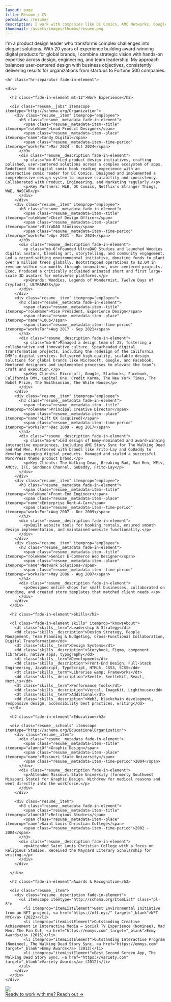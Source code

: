 ```yaml
---
layout: page
title: Résumé / CV
permalink: /resume/
description: I work with companies like DC Comics, AMC Networks, Google, and even The California DMV to create award-winning digital products for millions of people around the world.
thumbnail: /assets/images/thumbs/resume.png
---
```


<div class="resume">
  <div itemscope itemtype="http://schema.org/Person">
    <p itemprop="description" class="fade-in-element sub-heading !mt-4">I'm a product design leader who transforms complex challenges into elegant solutions. With 20 years of experience building award-winning digital products for global brands, I combine strategic vision with hands-on expertise across design, engineering, and team leadership. My approach balances user-centered design with business objectives, consistently delivering results for organizations from startups to Fortune 500 companies.</p>
    
    <hr class="hr-separator fade-in-element">

    <div>

      <h2 class="fade-in-element mt-12">Work Experience</h2>

      <div class="resume__jobs" itemscope itemtype="http://schema.org/Organization">
        <div class="resume__item" itemprop="employee">
          <h3 class="resume__metadata fade-in-element">
            <span class="resume__metadata-item--title" itemprop="roleName">Lead Product Designer</span>
            <span class="resume__metadata-item--place" itemprop="name">Candy Digital</span>
            <span class="resume__metadata-item--time-period" itemprop="worksFor">Mar 2024 - Oct 2024</span>
          </h3>
          <div class="resume__description fade-in-element">
            <p class="mb-6">Led product design initiatives, crafting polished, user-centered solutions across a complex ecosystem of apps. Redefined the digital comic book reading experience with an interactive comic reader for DC Comics. Designed and implemented a comprehensive design system to improve scalability and consistency. Collaborated with Product, Engineering, and Marketing regularly.</p>
            <p>Key Partners: MLB, DC Comics, Netflix's Stranger Things, WWE, NASCAR</p>
          </div>
        </div>
        <div class="resume__item" itemprop="employee">
          <h3 class="resume__metadata fade-in-element">
            <span class="resume__metadata-item--title" itemprop="roleName">Chief Design Officer</span>
            <span class="resume__metadata-item--place" itemprop="name">UltraDAO Studios</span>
            <span class="resume__metadata-item--time-period" itemprop="worksFor">Apr 2021 - Mar 2024</span>
          </h3>
          <div class="resume__description fade-in-element">
            <p class="mb-6">Founded UltraDAO Studios and launched Woodies digital avatars, blending art, storytelling, and community engagement. Led a record-setting environmental initiative, donating funds to plant over a million trees globally. Bootstrapped operations to $2.6M in revenue within six months through innovative, user-centered projects. Exec. Produced a critically acclaimed animated short and first large-scale 3D avatars for metaverse platforms.</p>
            <p>Brands: Woodies, Legends of Wondermist, Twelve Days of CryptoArt, ULTRAPASS</p>
          </div>
        </div>
        <div class="resume__item" itemprop="employee">
          <h3 class="resume__metadata fade-in-element">
            <span class="resume__metadata-item--title" itemprop="roleName">Vice President, Experience Design</span>
            <span class="resume__metadata-item--place" itemprop="name">10up</span>
            <span class="resume__metadata-item--time-period" itemprop="worksFor">Aug 2017 - Sep 2021</span>
          </h3>
          <div class="resume__description fade-in-element">
            <p class="mb-6">Managed a design team of 25, fostering a collaborative and innovative culture. Spearheaded digital transformation projects, including the redesign of the California DMV’s digital services. Delivered high-quality, scalable design solutions for global brands like Microsoft, Google, and Facebook. Mentored designers and implemented processes to elevate the team’s craft and execution.</p>
            <p>Key Clients: Microsoft, Google, Starbucks, Facebook, California DMV, Capital One, Credit Karma, The New York Times, The Nobel Prize, The Smithsonian, The White House</p>
          </div>
        </div>
        <div class="resume__item" itemprop="employee">
          <h3 class="resume__metadata fade-in-element">
            <span class="resume__metadata-item--title" itemprop="roleName">Principal Creative Director</span>
            <span class="resume__metadata-item--place" itemprop="name">Lift UX (acquired)</span>
            <span class="resume__metadata-item--time-period" itemprop="worksFor">Dec 2009 - Aug 2017</span>
          </h3>
          <div class="resume__description fade-in-element">
            <p class="mb-6">Led design of Emmy-nominated and award-winning interactive experiences, including AMC Story Sync for The Walking Dead and Mad Men. Partnered with brands like Frito-Lay and GoDaddy to develop engaging digital products. Managed and scaled a successful WordPress theme product brand.</p>
            <p>Key Clients: The Walking Dead, Breaking Bad, Mad Men, WEtv, AMCtv, IFC, Sundance Channel, GoDaddy, Frito-Lay</p>
          </div>
        </div>
        <div class="resume__item" itemprop="employee">
          <h3 class="resume__metadata fade-in-element">
            <span class="resume__metadata-item--title" itemprop="roleName">Front-End Engineer</span>
            <span class="resume__metadata-item--place" itemprop="name">Enterprise Rent-A-Car</span>
            <span class="resume__metadata-item--time-period" itemprop="worksFor">Aug 2007 - Dec 2009</span>
          </h3>
          <div class="resume__description fade-in-element">
            <p>Built website tools for booking rentals, ensured smooth design implementation, and maintained website functionality.</p>
          </div>
        </div>
        <div class="resume__item" itemprop="employee">
          <h3 class="resume__metadata fade-in-element">
            <span class="resume__metadata-item--title" itemprop="roleName">Senior E-Commerce Web Designer</span>
            <span class="resume__metadata-item--place" itemprop="name">Network Solutions</span>
            <span class="resume__metadata-item--time-period" itemprop="worksFor">May 2006 - Aug 2007</span>
          </h3>
          <div class="resume__description fade-in-element">
            <p>Designed online shops for small businesses, collaborated on branding, and created store templates that matched client needs.</p>
          </div>
        </div>
      </div>

      <h2 class="fade-in-element">Skills</h2>

      <dl class="fade-in-element skills" itemprop="knowsAbout">
        <dt class="skills__term">Leadership & Strategy</dt>
        <dd class="skills__description">Design Strategy, People Management, Team Planning & Budgeting, Cross-Functional Collaboration, Digital Transformation</dd>
        <dt class="skills__term">Design Systems</dt>
        <dd class="skills__description">Storybook, Figma, component libraries, native apps, typography</dd>
        <dt class="skills__term">Development</dt>
        <dd class="skills__description">Front-End Design, Full-Stack Engineering, JavaScript, TypeScript, HTML5, CSS3, SCSS</dd>
        <dt class="skills__term">Libraries &amp; Frameworks</dt>
        <dd class="skills__description">Svelte, SvelteKit, React, Next.js</dd>
        <dt class="skills__term">Performance Tools</dt>
        <dd class="skills__description">Vercel, ImageKit, Lighthouse</dd>
        <dt class="skills__term">Additional</dt>
        <dd class="skills__description">Web3, blockchain development, responsive design, accessibility best practices, writing</dd>
      </dl>

      <h2 class="fade-in-element">Education</h2>

      <div class="resume__schools" itemscope itemtype="http://schema.org/EducationalOrganization">
        <div class="resume__item">
          <div class="resume__metadata fade-in-element">
            <span class="resume__metadata-item--title" itemprop="alumniOf">Graphic Design</span>
            <span class="resume__metadata-item--place" itemprop="name">Missouri State University</span>
            <span class="resume__metadata-item--time-period">2004</span>
          </div>
          <div class="resume__description fade-in-element">
            <p>Attended Missouri State University (formerly Southwest Missouri State) for Graphic Design. Withdrew for medical reasons and went directly into the workforce.</p>
          </div>
        </div>

        <div class="resume__item">
          <h3 class="resume__metadata fade-in-element">
            <span class="resume__metadata-item--title" itemprop="alumniOf">Religious Studies</span>
            <span class="resume__metadata-item--place" itemprop="name">Saint Louis Christian College</span>
            <span class="resume__metadata-item--time-period">2002 - 2004</span>
          </h3>
          <div class="resume__description fade-in-element">
            <p>Attended Saint Louis Christian College with a focus on Religious Studies. Received the Maynard Literary Scholarship for writing.</p>
          </div>
        </div>

      </div>

      <h2 class="fade-in-element">Awards & Recognition</h2>

      <div class="resume__item">
        <div class="resume__description fade-in-element">
          <ul itemscope itemtype="http://schema.org/ItemList" class="pl-6">
            <li itemprop="itemListElement">Best Environmental Initiative from an NFT project, <a href="https://nft.nyc/" target="_blank">NFT NYC</a> (2022)</li>
            <li itemprop="itemListElement">Outstanding Creative Achievement in Interactive Media – Social TV Experience (Nominee), Mad Men: The Fan Cut, <a href="https://emmys.com" target="_blank">Emmy Awards</a> (2015)</li>
            <li itemprop="itemListElement">Outstanding Interactive Program (Nominee), The Walking Dead Story Sync, <a href="https://emmys.com" target="_blank">Emmy Awards</a> (2013)</li>
            <li itemprop="itemListElement">Best Second Screen App, The Walking Dead Story Sync, <a href="https://variety.com" target="_blank">Variety Awards</a> (2012)</li>
          </ul>
        </div>
      </div>
    </div>

  </div>
  <a href="/contact" class="contact-card fade-in-element">
  <img class="contact-card__image" src="/assets/images/profile-photo.png" />
  <div class="contact-card__content">
    <span class="contact-card__text">Ready to work with me?</span>
    <span class="contact-card__link">
      <span>Reach out &rarr;</span>
    </span>
  </div>
</a>
</div>

